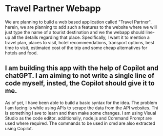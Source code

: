 # Travel Partner Webapp

We are planning to build a web based application called "Travel Partner". herein, we are planning to add such a features to the website where we will just type the name of a tourist destination and we the webapp should line-up all the details regarding that place. Specifically, I want it to mention a travel plan, places to visit, hotel recommendations, transport options, best time to visit, estimated cost of the trip and some cheap alternatives for hotels and food.

## I am building this app with the help of Copilot and chatGPT. I am aiming to not write a single line of code myself, insted, the Copilot should give it to me. 
As of yet, I have been able to build a basic syntax for the idea. The problem I am facing is while using APIs to scrape the data from the API websites. Thi is something I ave to learn and then make some changes.
I am using Visual Studio as the code editor. additionally,  node.js and Command Prompt are used where required. The commands to be used in cmd are also extracted using Copilot.
